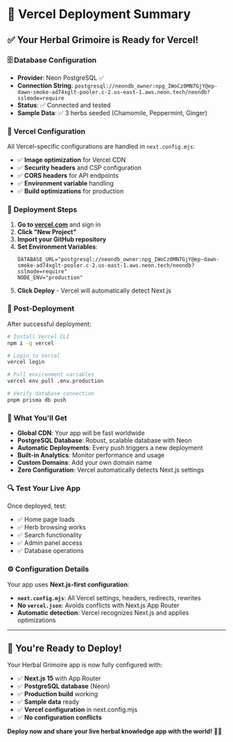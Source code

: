 # 🚀 Vercel Deployment Summary

## ✅ **Your Herbal Grimoire is Ready for Vercel!**

### 🗄️ **Database Configuration**
- **Provider**: Neon PostgreSQL ✅
- **Connection String**: `postgresql://neondb_owner:npg_IWoCz0MN7GjY@ep-dawn-smoke-ad74xglt-pooler.c-2.us-east-1.aws.neon.tech/neondb?sslmode=require`
- **Status**: ✅ Connected and tested
- **Sample Data**: ✅ 3 herbs seeded (Chamomile, Peppermint, Ginger)

### 🔧 **Vercel Configuration**
All Vercel-specific configurations are handled in `next.config.mjs`:
- ✅ **Image optimization** for Vercel CDN
- ✅ **Security headers** and CSP configuration
- ✅ **CORS headers** for API endpoints
- ✅ **Environment variable** handling
- ✅ **Build optimizations** for production

### 🚀 **Deployment Steps**

1. **Go to [vercel.com](https://vercel.com)** and sign in
2. **Click "New Project"**
3. **Import your GitHub repository**
4. **Set Environment Variables**:
   ```env
   DATABASE_URL="postgresql://neondb_owner:npg_IWoCz0MN7GjY@ep-dawn-smoke-ad74xglt-pooler.c-2.us-east-1.aws.neon.tech/neondb?sslmode=require"
   NODE_ENV="production"
   ```
5. **Click Deploy** - Vercel will automatically detect Next.js

### 📱 **Post-Deployment**

After successful deployment:

```bash
# Install Vercel CLI
npm i -g vercel

# Login to Vercel
vercel login

# Pull environment variables
vercel env pull .env.production

# Verify database connection
pnpm prisma db push
```

### 🌟 **What You'll Get**

- **Global CDN**: Your app will be fast worldwide
- **PostgreSQL Database**: Robust, scalable database with Neon
- **Automatic Deployments**: Every push triggers a new deployment
- **Built-in Analytics**: Monitor performance and usage
- **Custom Domains**: Add your own domain name
- **Zero Configuration**: Vercel automatically detects Next.js settings

### 🔍 **Test Your Live App**

Once deployed, test:
- ✅ Home page loads
- ✅ Herb browsing works
- ✅ Search functionality
- ✅ Admin panel access
- ✅ Database operations

### ⚙️ **Configuration Details**

Your app uses **Next.js-first configuration**:
- **`next.config.mjs`**: All Vercel settings, headers, redirects, rewrites
- **No `vercel.json`**: Avoids conflicts with Next.js App Router
- **Automatic detection**: Vercel recognizes Next.js and applies optimizations

---

## 🎉 **You're Ready to Deploy!**

Your Herbal Grimoire app is now fully configured with:
- ✅ **Next.js 15** with App Router
- ✅ **PostgreSQL database** (Neon)
- ✅ **Production build** working
- ✅ **Sample data** ready
- ✅ **Vercel configuration** in next.config.mjs
- ✅ **No configuration conflicts**

**Deploy now and share your live herbal knowledge app with the world!** 🌿✨
